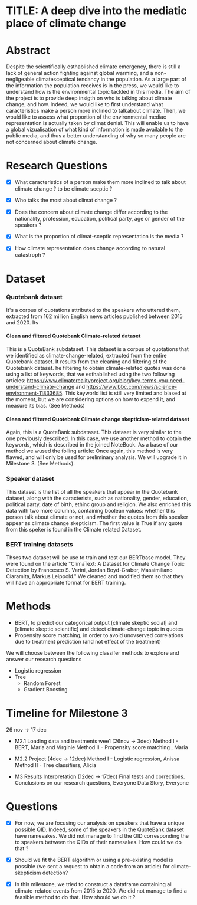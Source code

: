# TITLE: A deep dive into the mediatic place of climate change

# Abstract 

Despite the scientifically esthablished climate emergency, there is still a lack of general action fighting against global warming, and a non-negligeable climatesceptical tendancy in the population. As a large part of the information the population receives is in the press, we would like to understand how is the environmental topic tackled in this media. The aim of the project is to provide deep insigth on who is talking about climate change, and how. Indeed, we would like to first understand what caracteristics make a person more inclined to talkabout climate. Then, we would like to assess what proportion of the environmental mediac representation is actually taken by climat denial. This will enable us to have a global vizualisation of what kind of information is made available to the public media, and thus a better understanding of why so many people are not concerned about climate change.  


# Research Questions

 - [x] What caracteristics of a person make them more inclined to talk about climate change ? to be climate sceptic ? 
 
 - [x] Who talks the most about climat change ?
 
 - [x] Does the concern about climate change differ according to the nationality, profession, education, political party, age or gender of the speakers ?  
 
 - [x] What is the proportion of climat-sceptic representation is the media ? 
 
 - [x] How climate representation does change according to natural catastroph ? 
 

 
# Dataset 

### Quotebank dataset 
It's a corpus of  quotations attributed to the speakers who uttered them, extracted from 162 million English news articles published between 2015 and 2020. Its

#### Clean and filtered Quotebank Climate-related dataset
This is a QuoteBank subdataset.
This dataset is a corpus of quotations that we identified as climate-change-related, extracted from the entire Quotebank dataset. It results from the cleaning and filtering of the Quotebank dataset. he filtering to obtain climate-related quotes was done using a list of keywords, that we esthablished using the two following articles: https://www.climaterealityproject.org/blog/key-terms-you-need-understand-climate-change and https://www.bbc.com/news/science-environment-11833685. This keyworld list is still very limited and biased at the moment, but we are considering options on how to expend it, and measure its bias. (See Methods)

#### Clean and filtered Quotebank Climate change skepticism-related dataset
Again, this is a QuoteBank subdataset. 
This dataset is very similar to the one previously described. In this case, we use another method to obtain the keywords, which is described in the joined NoteBook. As a base of our method we wused the folling article:  Once again, this method is very flawed, and will only be used for preliminary analysis. We will upgrade it in Milestone 3. (See Methods). 

### Speaker dataset
This dataset is the list of all the speakers that appear in the Quotebank dataset, along with the caracterists, such as nationality, gender, education, political party, date of birth, ethinc group and religion. We also enriched this data with two more columns, containing boolean values: whether this person talk about climate or not, and whether the quotes from this speaker appear as climate change skepticism. The first value is True if any quote from this speker is found in the Climate related Dataset.

### BERT training datasets
Thses two dataset will be use to train and test our BERTbase model. They were found on the article "ClimaText: A Dataset for Climate Change Topic Detection by Francesco S. Varini, Jordan Boyd-Graber, Massimiliano Ciaramita, Markus Leippold." We cleaned and modified them so that they will have an appropriate format for BERT training. 

# Methods

- BERT, to predict our categorical output [climate skeptic social] and [climate skeptic scientific] and detect climate-change topic in quotes
- Propensity score matching, in order to avoid unovserved correlations due to treatment prediction (and not effect of the treatment)

We will choose between the following classifer methods to explore and answer our research questions

- Logistic regression
- Tree 
    - Random Forest 
    - Gradient Boosting

# Timeline for Milestone 3
26 nov -> 17 dec

- M2.1 Loading data and treatments wee1 (26nov -> 3dec)
Method I - BERT, Maria and Virginie 
Method II - Propensity score matching , Maria 

- M2.2 Project (4dec -> 12dec)
Method I - Logistic regression, Anissa 
Method II - Tree classifiers, Alicia 

- M3 Results Interpretation (12dec -> 17dec)
Final tests and corrections. Conclusions on our research questions, Everyone
Data Story, Everyone

# Questions
- [x] For now, we are focusing our analysis on speakers that have a unique possible QID. Indeed, some of the speakers in the QuoteBank dataset have namesakes. We did not manage to find the QID corresponding the to speakers between the QIDs of their namesakes. How could we do that ? 

- [x] Should we fit the BERT algorithm or using a pre-existing model is possible (we sent a request to obtain a code from an article) for climate-skepticism detection?

- [x] In this milestone, we tried to construct a dataframe containing all climate-related events from 2015 to 2020. We did not manage to find a feasible method to do that. How should we do it ? 


